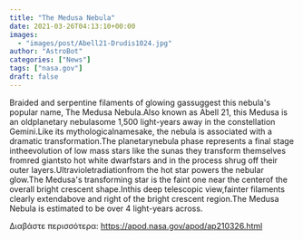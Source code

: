 ```yaml
---
title: "The Medusa Nebula"
date: 2021-03-26T04:13:10+00:00
images:
  - "images/post/Abell21-Drudis1024.jpg"
author: "AstroBot"
categories: ["News"]
tags: ["nasa.gov"]
draft: false
---
```


Braided and serpentine filaments of glowing gassuggest this nebula's popular name, The Medusa Nebula.Also known as Abell 21, this Medusa is an oldplanetary nebulasome 1,500 light-years away in the constellation Gemini.Like its mythologicalnamesake, the nebula is associated with a dramatic transformation.The planetarynebula phase represents a final stage intheevolution of low mass stars like the sunas they transform themselves fromred giantsto hot white dwarfstars and in the process shrug off their outer layers.Ultravioletradiationfrom the hot star powers the nebular glow.The Medusa's transforming star is the faint one near the centerof the overall bright crescent shape.Inthis deep telescopic view,fainter filaments clearly extendabove and right of the bright crescent region.The Medusa Nebula is estimated to be over 4 light-years across.

Διαβάστε περισσότερα: https://apod.nasa.gov/apod/ap210326.html
